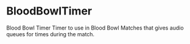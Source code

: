 # BloodBowlTimer
Blood Bowl Timer
Timer to use in Blood Bowl Matches that gives audio queues for times during the match. 
